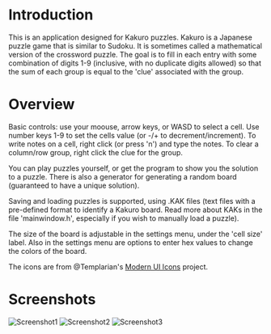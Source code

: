 # Introduction
This is an application designed for Kakuro puzzles. Kakuro is a Japanese puzzle game that is similar to Sudoku. It is sometimes called a mathematical version of the crossword puzzle. The goal is to fill in each entry with some combination of digits 1-9 (inclusive, with no duplicate digits allowed) so that the sum of each group is equal to the 'clue' associated with the group. 

# Overview
Basic controls: use your moouse, arrow keys, or WASD to select a cell. Use number keys 1-9 to set the cells value (or -/+ to decrement/increment). To write notes on a cell, right click (or press 'n') and type the notes. To clear a column/row group, right click the clue for the group.

You can play puzzles yourself, or get the program to show you the solution to a puzzle. There is also a generator for generating a random board (guaranteed to have a unique solution).

Saving and loading puzzles is supported, using .KAK files (text files with a pre-defined format to identify a Kakuro board. Read more about KAKs in the file 'mainwindow.h', especially if you wish to manually load a puzzle).

The size of the board is adjustable in the settings menu, under the 'cell size' label. Also in the settings menu are options to enter hex values to change the colors of the board.

The icons are from @Templarian's [Modern UI Icons](https://github.com/Templarian/WindowsIcons) project.

# Screenshots

![Screenshot1](http://i.imgur.com/5KAfq2r.png)
![Screenshot2](http://i.imgur.com/EngWyDW.png)
![Screenshot3](http://i.imgur.com/T8Y3mUW.png)
